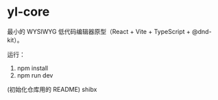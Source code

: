 # yl-core

最小的 WYSIWYG 低代码编辑器原型（React + Vite + TypeScript + @dnd-kit）。

运行：

1. npm install
2. npm run dev

(初始化仓库用的 README)
shibx
